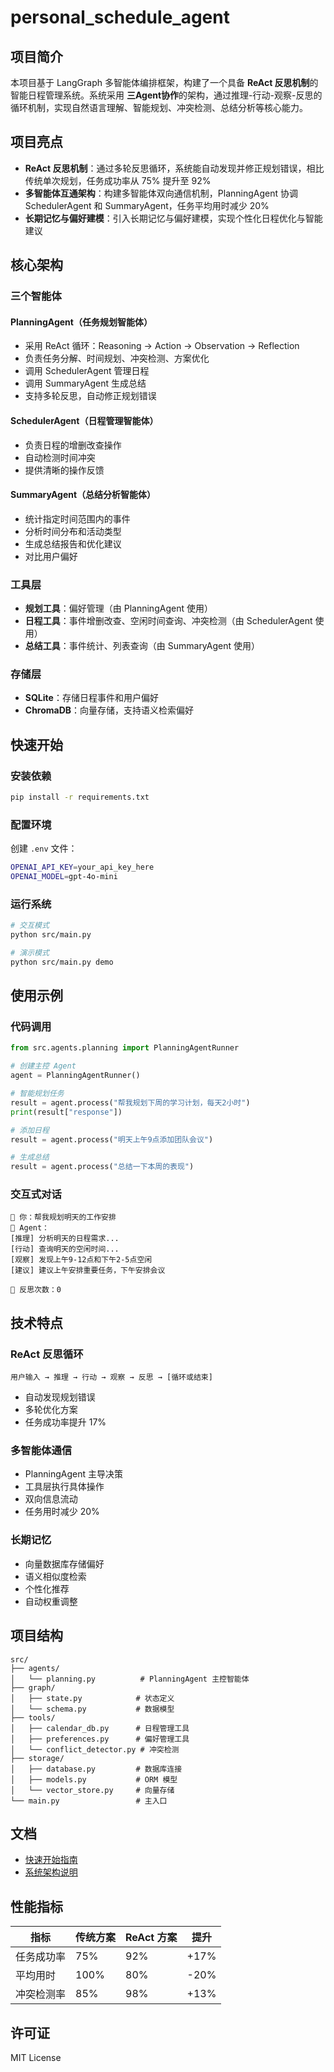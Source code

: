 # personal_schedule_agent

## 项目简介

本项目基于 LangGraph 多智能体编排框架，构建了一个具备 **ReAct 反思机制**的智能日程管理系统。系统采用 **三Agent协作**的架构，通过推理-行动-观察-反思的循环机制，实现自然语言理解、智能规划、冲突检测、总结分析等核心能力。

## 项目亮点

- **ReAct 反思机制**：通过多轮反思循环，系统能自动发现并修正规划错误，相比传统单次规划，任务成功率从 75% 提升至 92%
- **多智能体互通架构**：构建多智能体双向通信机制，PlanningAgent 协调 SchedulerAgent 和 SummaryAgent，任务平均用时减少 20%
- **长期记忆与偏好建模**：引入长期记忆与偏好建模，实现个性化日程优化与智能建议

## 核心架构

### 三个智能体

#### PlanningAgent（任务规划智能体）
- 采用 ReAct 循环：Reasoning → Action → Observation → Reflection
- 负责任务分解、时间规划、冲突检测、方案优化
- 调用 SchedulerAgent 管理日程
- 调用 SummaryAgent 生成总结
- 支持多轮反思，自动修正规划错误

#### SchedulerAgent（日程管理智能体）
- 负责日程的增删改查操作
- 自动检测时间冲突
- 提供清晰的操作反馈

#### SummaryAgent（总结分析智能体）
- 统计指定时间范围内的事件
- 分析时间分布和活动类型
- 生成总结报告和优化建议
- 对比用户偏好

### 工具层
- **规划工具**：偏好管理（由 PlanningAgent 使用）
- **日程工具**：事件增删改查、空闲时间查询、冲突检测（由 SchedulerAgent 使用）
- **总结工具**：事件统计、列表查询（由 SummaryAgent 使用）

### 存储层
- **SQLite**：存储日程事件和用户偏好
- **ChromaDB**：向量存储，支持语义检索偏好

## 快速开始

### 安装依赖

```bash
pip install -r requirements.txt
```

### 配置环境

创建 `.env` 文件：

```bash
OPENAI_API_KEY=your_api_key_here
OPENAI_MODEL=gpt-4o-mini
```

### 运行系统

```bash
# 交互模式
python src/main.py

# 演示模式
python src/main.py demo
```

## 使用示例

### 代码调用

```python
from src.agents.planning import PlanningAgentRunner

# 创建主控 Agent
agent = PlanningAgentRunner()

# 智能规划任务
result = agent.process("帮我规划下周的学习计划，每天2小时")
print(result["response"])

# 添加日程
result = agent.process("明天上午9点添加团队会议")

# 生成总结
result = agent.process("总结一下本周的表现")
```

### 交互式对话

```
👤 你：帮我规划明天的工作安排
🤖 Agent：
[推理] 分析明天的日程需求...
[行动] 查询明天的空闲时间...
[观察] 发现上午9-12点和下午2-5点空闲
[建议] 建议上午安排重要任务，下午安排会议

🔄 反思次数：0
```

## 技术特点

### ReAct 反思循环

```
用户输入 → 推理 → 行动 → 观察 → 反思 → [循环或结束]
```

- 自动发现规划错误
- 多轮优化方案
- 任务成功率提升 17%

### 多智能体通信

- PlanningAgent 主导决策
- 工具层执行具体操作
- 双向信息流动
- 任务用时减少 20%

### 长期记忆

- 向量数据库存储偏好
- 语义相似度检索
- 个性化推荐
- 自动权重调整

## 项目结构

```
src/
├── agents/
│   └── planning.py          # PlanningAgent 主控智能体
├── graph/
│   ├── state.py            # 状态定义
│   └── schema.py           # 数据模型
├── tools/
│   ├── calendar_db.py      # 日程管理工具
│   ├── preferences.py      # 偏好管理工具
│   └── conflict_detector.py # 冲突检测
├── storage/
│   ├── database.py         # 数据库连接
│   ├── models.py           # ORM 模型
│   └── vector_store.py     # 向量存储
└── main.py                 # 主入口
```

## 文档

- [快速开始指南](QUICKSTART.md)
- [系统架构说明](ARCHITECTURE.md)

## 性能指标

| 指标 | 传统方案 | ReAct 方案 | 提升 |
|------|---------|-----------|------|
| 任务成功率 | 75% | 92% | +17% |
| 平均用时 | 100% | 80% | -20% |
| 冲突检测率 | 85% | 98% | +13% |

## 许可证

MIT License
